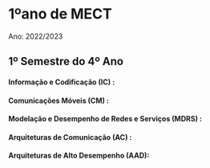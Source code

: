 # 1ºano de MECT
Ano: 2022/2023

## 1º Semestre do 4º Ano
#### Informação e Codificação (IC) : 
#### Comunicações Móveis (CM) : 
#### Modelação e Desempenho de Redes e Serviços (MDRS) : 
#### Arquiteturas de Comunicação (AC) : 
#### Arquiteturas de Alto Desempenho (AAD): 
